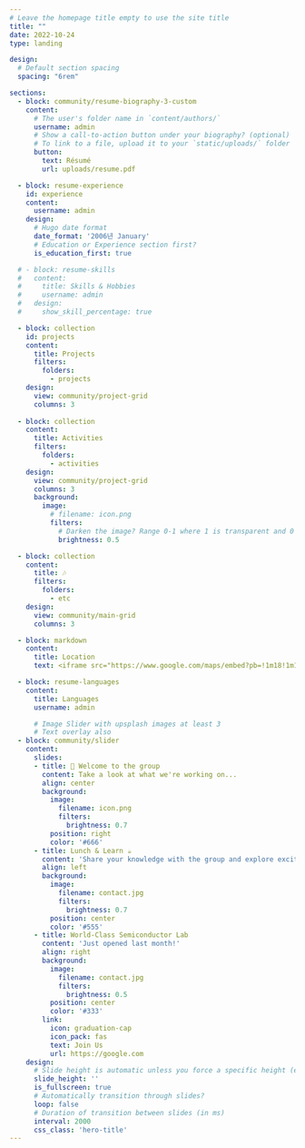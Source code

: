 ```yaml
---
# Leave the homepage title empty to use the site title
title: ""
date: 2022-10-24
type: landing

design:
  # Default section spacing
  spacing: "6rem"

sections:
  - block: community/resume-biography-3-custom
    content:
      # The user's folder name in `content/authors/`
      username: admin
      # Show a call-to-action button under your biography? (optional)
      # To link to a file, upload it to your `static/uploads/` folder
      button:
        text: Résumé
        url: uploads/resume.pdf

  - block: resume-experience
    id: experience
    content:
      username: admin
    design:
      # Hugo date format
      date_format: '2006년 January'
      # Education or Experience section first?
      is_education_first: true

  # - block: resume-skills
  #   content:
  #     title: Skills & Hobbies
  #     username: admin
  #   design:
  #     show_skill_percentage: true

  - block: collection
    id: projects
    content:
      title: Projects
      filters:
        folders:
          - projects
    design:
      view: community/project-grid
      columns: 3 
      
  - block: collection
    content:
      title: Activities
      filters:
        folders:
          - activities
    design:
      view: community/project-grid
      columns: 3
      background:
        image:
          # filename: icon.png
          filters:
            # Darken the image? Range 0-1 where 1 is transparent and 0 is opaque.
            brightness: 0.5

  - block: collection
    content:
      title: 🎶
      filters:
        folders:
          - etc
    design:
      view: community/main-grid
      columns: 3

  - block: markdown
    content:
      title: Location
      text: <iframe src="https://www.google.com/maps/embed?pb=!1m18!1m12!1m3!1d3234.3010662434363!2d128.56395901107965!3d35.84162057242138!2m3!1f0!2f0!3f0!3m2!1i1024!2i768!4f13.1!3m3!1m2!1s0x3565e49dd28209e7%3A0x83734ac8a26bd9f1!2z64yA7ZWc66-86rWtIOuMgOq1rOq0keyXreyLnCDrgqjqtawg64yA66qF67O16rCc66GcIDE0NC0y!5e0!3m2!1sko!2sus!4v1727252752562!5m2!1sko!2sus" width="600" height="450" style="border:0;" allowfullscreen="" loading="lazy" referrerpolicy="no-referrer-when-downgrade"></iframe>

  - block: resume-languages
    content:
      title: Languages
      username: admin

      # Image Slider with upsplash images at least 3
      # Text overlay also
  - block: community/slider
    content:
      slides:
      - title: 👋 Welcome to the group
        content: Take a look at what we're working on...
        align: center
        background:
          image:
            filename: icon.png
            filters:
              brightness: 0.7
          position: right
          color: '#666'
      - title: Lunch & Learn ☕️
        content: 'Share your knowledge with the group and explore exciting new topics together!'
        align: left
        background:
          image:
            filename: contact.jpg
            filters:
              brightness: 0.7
          position: center
          color: '#555'
      - title: World-Class Semiconductor Lab
        content: 'Just opened last month!'
        align: right
        background:
          image:
            filename: contact.jpg
            filters:
              brightness: 0.5
          position: center
          color: '#333'
        link:
          icon: graduation-cap
          icon_pack: fas
          text: Join Us
          url: https://google.com
    design:
      # Slide height is automatic unless you force a specific height (e.g. '400px')
      slide_height: ''
      is_fullscreen: true
      # Automatically transition through slides?
      loop: false
      # Duration of transition between slides (in ms)
      interval: 2000
      css_class: 'hero-title'
---
```

